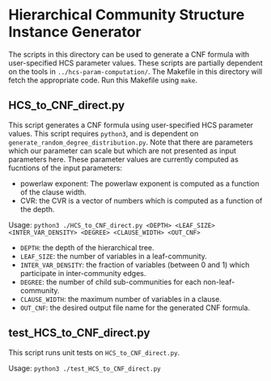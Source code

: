 # Hierarchical Community Structure Instance Generator
The scripts in this directory can be used to generate a CNF formula with user-specified HCS parameter values.
These scripts are partially dependent on the tools in `../hcs-param-computation/`. The Makefile in this directory will fetch the appropriate code. Run this Makefile using `make`.

## HCS_to_CNF_direct.py
This script generates a CNF formula using user-specified HCS parameter values.
This script requires `python3`, and is dependent on `generate_random_degree_distribution.py`.
Note that there are parameters which our parameter can scale but which are not presented as input parameters here. These parameter values are currently computed as fucntions of the input parameters:

  * powerlaw exponent: The powerlaw exponent is computed as a function of the clause width.
  * CVR: the CVR is a vector of numbers which is computed as a function of the depth.

Usage: `python3 ./HCS_to_CNF_direct.py <DEPTH> <LEAF_SIZE> <INTER_VAR_DENSITY> <DEGREE> <CLAUSE_WIDTH> <OUT_CNF>`

  * `DEPTH`: the depth of the hierarchical tree.
  * `LEAF_SIZE`: the number of variables in a leaf-community.
  * `INTER_VAR_DENSITY`: the fraction of variables (between 0 and 1) which participate in inter-community edges.
  * `DEGREE`: the number of child sub-communities for each non-leaf-community.
  * `CLAUSE_WIDTH`: the maximum number of variables in a clause.
  * `OUT_CNF`: the desired output file name for the generated CNF formula.

## test_HCS_to_CNF_direct.py
This script runs unit tests on `HCS_to_CNF_direct.py`.

Usage: `python3 ./test_HCS_to_CNF_direct.py`
